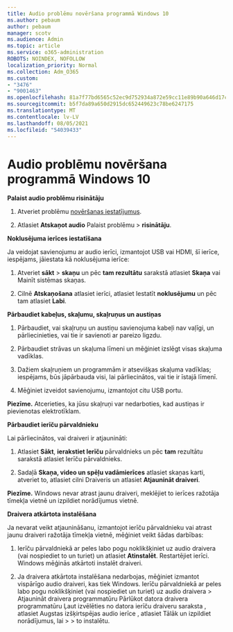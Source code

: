 ```yaml
---
title: Audio problēmu novēršana programmā Windows 10
ms.author: pebaum
author: pebaum
manager: scotv
ms.audience: Admin
ms.topic: article
ms.service: o365-administration
ROBOTS: NOINDEX, NOFOLLOW
localization_priority: Normal
ms.collection: Adm_O365
ms.custom:
- "3476"
- "9001463"
ms.openlocfilehash: 81a7f77bd6565c52ec9d752934a872e59cc11e89b90a646d17c3549d72e8a69f
ms.sourcegitcommit: b5f7da89a650d2915dc652449623c78be6247175
ms.translationtype: MT
ms.contentlocale: lv-LV
ms.lasthandoff: 08/05/2021
ms.locfileid: "54039433"
---
```

# <a name="troubleshooting-audio-issues-in-windows-10"></a>Audio problēmu novēršana programmā Windows 10

**Palaist audio problēmu risinātāju**

1.  Atveriet problēmu [novēršanas iestatījumus](ms-settings:troubleshoot).

2.  Atlasiet **Atskaņot audio** Palaist problēmu  >  **risinātāju**.

**Noklusējuma ierīces iestatīšana**

Ja veidojat savienojumu ar audio ierīci, izmantojot USB vai HDMI, šī ierīce, iespējams, jāiestata kā noklusējuma ierīce:

1. Atveriet **sākt**  >  **skaņu** un pēc **tam rezultātu** sarakstā atlasiet **Skaņa** vai Mainīt sistēmas skaņas.

2.  Cilnē **Atskaņošana** atlasiet ierīci, atlasiet Iestatīt **noklusējumu** un pēc tam atlasiet **Labi**.

**Pārbaudiet kabeļus, skaļumu, skaļruņus un austiņas**

1. Pārbaudiet, vai skaļruņu un austiņu savienojuma kabeļi nav vaļīgi, un pārliecinieties, vai tie ir savienoti ar pareizo ligzdu.

2. Pārbaudiet strāvas un skaļuma līmeni un mēģiniet izslēgt visas skaļuma vadīklas.

3. Dažiem skaļruņiem un programmām ir atsevišķas skaļuma vadīklas; iespējams, būs jāpārbauda visi, lai pārliecinātos, vai tie ir īstajā līmenī.

4. Mēģiniet izveidot savienojumu, izmantojot citu USB portu.

**Piezīme.** Atcerieties, ka jūsu skaļruņi var nedarboties, kad austiņas ir pievienotas elektrotīklam.

**Pārbaudiet ierīču pārvaldnieku**

Lai pārliecinātos, vai draiveri ir atjaunināti:

1. Atlasiet **Sākt**, **ierakstiet Ierīču** pārvaldnieks un pēc **tam** rezultātu sarakstā atlasiet Ierīču pārvaldnieks.

2. Sadaļā **Skaņa, video un spēļu vadāmierīces** atlasiet skaņas  karti, atveriet to, atlasiet cilni Draiveris un atlasiet **Atjaunināt draiveri**.

**Piezīme.** Windows nevar atrast jaunu draiveri, meklējiet to ierīces ražotāja tīmekļa vietnē un izpildiet norādījumus vietnē.

**Draivera atkārtota instalēšana**

Ja nevarat veikt atjaunināšanu, izmantojot ierīču pārvaldnieku vai atrast jaunu draiveri ražotāja tīmekļa vietnē, mēģiniet veikt šādas darbības:

1. Ierīču pārvaldniekā ar peles labo pogu noklikšķiniet uz audio draivera (vai nospiediet to un turiet) un atlasiet **Atinstalēt**. Restartējiet ierīci. Windows mēģinās atkārtoti instalēt draiveri.

2. Ja draivera atkārtota instalēšana nedarbojas, mēģiniet izmantot vispārīgo audio draiveri, kas tiek Windows. Ierīču pārvaldniekā ar peles labo pogu noklikšķiniet (vai nospiediet un turiet) uz audio draivera > Atjaunināt draivera programmatūru Pārlūkot datora draivera programmatūru Ļaut izvēlēties no datora ierīču draiveru saraksta , atlasiet Augstas izšķirtspējas audio ierīce , atlasiet Tālāk un izpildiet norādījumus, lai  >    >  to instalētu.  
